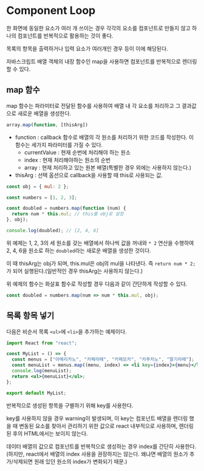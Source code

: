 # Component Loop
한 화면에 동일한 요소가 여러 개 쓰이는 경우 각각의 요소를 컴포넌트로 만들지 않고 하나의 컴포넌트를 반복적으로 활용하는 것이 좋다. 

목록의 항목을 출력하거나 입력 요소가 여러개인 경우 등이 이에 해당된다.

자바스크립트 배열 객체의 내장 함수인 map을 사용하면 컴포넌트를 반복적으로 렌더링 할 수 있다.

## map 함수
map 함수는 파라미터로 전달된 함수를 사용하여 배열 내 각 요소를 처리하고 그 결과값으로 새로운 배열을 생성한다.

```javascript
array.map(function, [thisArg])
````

- function : callback 함수로 배열의 각 원소를 처리하기 위한 코드를 작성한다. 이 함수는 세가지 파라미터를 가질 수 있다.
  - currentValue : 현재 순번에 처리해야 하는 원소
  - index : 현재 처리해야하는 원소의 순번
  - array : 현재 처리하고 있는 원본 배열(특별한 경우 외에는 사용하지 않는다.)
- thisArg : 선택 옵션으로 callback을 사용할 때 this로 사용되는 값.

```js
const obj = { mul: 2 };

const numbers = [1, 2, 3];

const doubled = numbers.map(function (num) {
  return num * this.mul; // this를 obj로 설정
}, obj);

console.log(doubled); // [2, 4, 6]
```

위 예제는 1, 2, 3의 세 원소를 갖는 배열에서 하나씩 값을 꺼내와 ```* 2``` 연산을 수행하여 2, 4, 6을 원소로 하는 ```doubled```라는 새로운 배열을 생성한 것이다.

이 때 thisArg는 obj가 되며, this.mul은 obj의 mul을 나타낸다. 즉 ```return num * 2;```가 되어 실행된다.(일반적인 경우 thisArg는 사용하지 않는다.)

위 예제의 함수는 화살표 함수로 작성할 경우 다음과 같이 간단하게 작성할 수 있다.

```js
const doubled = numbers.map(num => num * this.mul, obj);
```

## 목록 항목 넣기
다음은 비순서 목록 ```<ul>```에 ```<li>```을 추가하는 예제이다.
```jsx
import React from "react";

const MyList = () => {
  const menus = ["아메리카노", "카페라떼", "카페모카", "카푸치노", "딸기라떼"];
  const menuList = menus.map((menu, index) => <li key={index}>{menu}</li>);
  console.log(menuList);
  return <ul>{menuList}</ul>;
};

export default MyList;
```

반복적으로 생성된 항목을 구별하기 위해 key를 사용한다.

key를 사용하지 않을 경우 warning이 발생되며, 이 key는 컴포넌트 배열을 렌더링 했을 때 변동된 요소를 찾아서 관리하기 위한 값으로 react 내부적으로 사용하며, 렌더링된 후의 HTML에서는 보이지 않는다.

데이터 배열의 값으로 컴포넌트를 반복적으로 생성하는 경우 index를 간단히 사용한다.(하지만, react에서 배열의 index 사용을 권장하지는 않는다. 왜냐면 배열의 원소가 추가/삭제되면 원래 있던 원소의 index가 변화되기 때문.)









